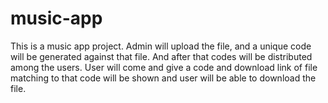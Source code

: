 music-app
=========

This is a music app project. Admin will upload the file, and a unique code will be generated against that file. And after that codes will be distributed among the users. User will come and give a code and download link of file matching to that code will be shown and user will be able to download the file.
